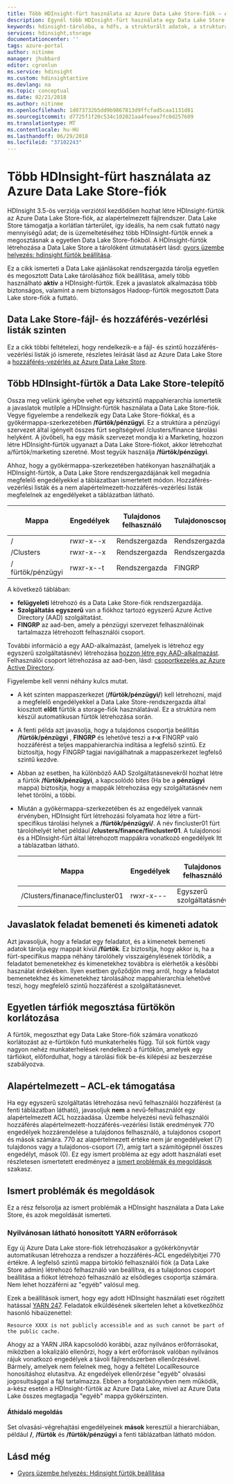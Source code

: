 ```yaml
---
title: Több HDInsight-fürt használata az Azure Data Lake Store-fiók – Azure |} Microsoft Docs
description: Egynél több HDInsight-fürt használata egy Data Lake Store-fiókkal
keywords: hdinsight-tárolóba, a hdfs, a strukturált adatok, a strukturálatlan adatok, a data lake store
services: hdinsight,storage
documentationcenter: ''
tags: azure-portal
author: nitinme
manager: jhubbard
editor: cgronlun
ms.service: hdinsight
ms.custom: hdinsightactive
ms.devlang: na
ms.topic: conceptual
ms.date: 02/21/2018
ms.author: nitinme
ms.openlocfilehash: 1d073732b5dd9b9867813d9ffcfad5caa1131d81
ms.sourcegitcommit: d7725f1f20c534c102021aa4feaea7fc0d257609
ms.translationtype: MT
ms.contentlocale: hu-HU
ms.lasthandoff: 06/29/2018
ms.locfileid: "37102243"
---
```

# <a name="use-multiple-hdinsight-clusters-with-an-azure-data-lake-store-account"></a>Több HDInsight-fürt használata az Azure Data Lake Store-fiók

HDInsight 3.5-ös verziója verziótól kezdődően hozhat létre HDInsight-fürtök az Azure Data Lake Store-fiók, az alapértelmezett fájlrendszer.
Data Lake Store támogatja a korlátlan tárterület, így ideális, ha nem csak futtató nagy mennyiségű adat; de is üzemeltetéséhez több HDInsight-fürtök ennek a megosztásnak a egyetlen Data Lake Store-fiókból. A HDInsight-fürtök létrehozása a Data Lake Store a tárolóként útmutatásért lásd: [gyors üzembe helyezés: hdinsight fürtök beállítása](../storage/data-lake-storage/quickstart-create-connect-hdi-cluster.md).

Ez a cikk ismerteti a Data Lake ajánlásokat rendszergazda tárolja egyetlen és megosztott Data Lake tárolásához fiók beállítása, amely több használható **aktív** a HDInsight-fürtök. Ezek a javaslatok alkalmazása több biztonságos, valamint a nem biztonságos Hadoop-fürtök megosztott Data Lake store-fiók a futtató.


## <a name="data-lake-store-file-and-folder-level-acls"></a>Data Lake Store-fájl- és hozzáférés-vezérlési listák szinten

Ez a cikk többi feltételezi, hogy rendelkezik-e a fájl- és szintű hozzáférés-vezérlési listák jó ismerete, részletes leírását lásd az Azure Data Lake Store a [hozzáférés-vezérlés az Azure Data Lake Store](../data-lake-store/data-lake-store-access-control.md).

## <a name="data-lake-store-setup-for-multiple-hdinsight-clusters"></a>Több HDInsight-fürtök a Data Lake Store-telepítő
Ossza meg velünk igénybe vehet egy kétszintű mappahierarchia ismertetik a javaslatok mutilple a HDInsight-fürtök használata a Data Lake Store-fiók. Vegye figyelembe a rendelkezik egy Data Lake Store-fiókkal, és a gyökérmappa-szerkezetében **/fürtök/pénzügyi**. Ez a struktúra a pénzügyi szervezet által igényelt összes fürt segítségével /clusters/finance tárolási helyként. A jövőbeli, ha egy másik szervezet mondja ki a Marketing, hozzon létre HDInsight-fürtök ugyanazt a Data Lake Store-fiókot, akkor létrehozhat a/fürtök/marketing szeretné. Most tegyük használja **/fürtök/pénzügyi**.

Ahhoz, hogy a gyökérmappa-szerkezetében hatékonyan használhatják a HDInsight-fürtök, a Data Lake Store rendszergazdájának kell megadnia megfelelő engedélyekkel a táblázatban ismertetett módon. Hozzáférés-vezérlési listák és a nem alapértelmezett-hozzáférés-vezérlési listák megfelelnek az engedélyeket a táblázatban látható. 


|Mappa  |Engedélyek  |Tulajdonos felhasználó  |Tulajdonoscsoport  | Nevesített felhasználó | Nevesített felhasználó engedélyek | Nevesített csoport | Elnevezett csoportját engedélyek |
|---------|---------|---------|---------|---------|---------|---------|---------|
|/ | rwxr-x--x  |Rendszergazda |Rendszergazda  |Szolgáltatásnév |--x  |FINGRP   |r-x         |
|/Clusters | rwxr-x--x |Rendszergazda |Rendszergazda |Szolgáltatásnév |--x  |FINGRP |r-x         |
|/ fürtök/pénzügyi | rwxr-x--t |Rendszergazda |FINGRP  |Szolgáltatásnév |rwx  |-  |-     |

A következő táblában:

- **felügyeleti** létrehozó és a Data Lake Store-fiók rendszergazdája.
- **Szolgáltatás egyszerű** van a fiókhoz tartozó egyszerű Azure Active Directory (AAD) szolgáltatást.
- **FINGRP** az aad-ben, amely a pénzügyi szervezet felhasználóinak tartalmazza létrehozott felhasználói csoport.

További információ a egy AAD-alkalmazást, (amelyek is létrehoz egy egyszerű szolgáltatásnév) létrehozása [hozzon létre egy AAD-alkalmazást](../azure-resource-manager/resource-group-create-service-principal-portal.md#create-an-azure-active-directory-application). Felhasználói csoport létrehozása az aad-ben, lásd: [csoportkezelés az Azure Active Directory](../active-directory/fundamentals/active-directory-groups-create-azure-portal.md).

Figyelembe kell venni néhány kulcs mutat.

- A két szinten mappaszerkezet (**/fürtök/pénzügyi/**) kell létrehozni, majd a megfelelő engedélyekkel a Data Lake Store-rendszergazda által kiosztott **előtt** fürtök a storage-fiók használatával. Ez a struktúra nem készül automatikusan fürtök létrehozása során.
- A fenti példa azt javasolja, hogy a tulajdonos csoportja beállítás **/fürtök/pénzügyi** , **FINGRP** és lehetővé teszi a **r-x** FINGRP való hozzáférést a teljes mappahierarchia indítása a legfelső szintű. Ez biztosítja, hogy FINGRP tagjai navigálhatnak a mappaszerkezet legfelső szintű kezdve.
- Abban az esetben, ha különböző AAD Szolgáltatásnevekről hozhat létre a fürtök **/fürtök/pénzügyi**, a kapcsolódó bites (Ha be a **pénzügyi** mappa) biztosítja, hogy a mappák létrehozása egy szolgáltatásnév nem lehet törölni, a többi.
- Miután a gyökérmappa-szerkezetében és az engedélyek vannak érvényben, HDInsight fürt létrehozási folyamata hoz létre a fürt-specifikus tárolási helynek a **/fürtök/pénzügyi/**. A név fincluster01 fürt tárolóhelyét lehet például **/clusters/finance/fincluster01**. A tulajdonosi és a HDInsight-fürt által létrehozott mappákra vonatkozó engedélyek Itt a táblázatban látható.

    |Mappa  |Engedélyek  |Tulajdonos felhasználó  |Tulajdonoscsoport  | Nevesített felhasználó | Nevesített felhasználó engedélyek | Nevesített csoport | Elnevezett csoportját engedélyek |
    |---------|---------|---------|---------|---------|---------|---------|---------|
    |/Clusters/finanace/fincluster01 | rwxr-x---  |Egyszerű szolgáltatásnév |FINGRP  |- |-  |-   |-  | 
   


## <a name="recommendations-for-job-input-and-output-data"></a>Javaslatok feladat bemeneti és kimeneti adatok

Azt javasoljuk, hogy a feladat egy feladatot, és a kimenetek bemeneti adatok tárolja egy mappát kívül **/fürtök**. Ez biztosítja, hogy akkor is, ha a fürt-specifikus mappa néhány tárolóhely visszaigénylésének törlődik, a feladatot bemenetekhez és kimenetekhez továbbra is elérhetők a későbbi használat érdekében. Ilyen esetben győződjön meg arról, hogy a feladatot bemenetekhez és kimenetekhez tárolásához mappahierarchia lehetővé teszi, hogy megfelelő szintű hozzáférést a szolgáltatásnevet.

## <a name="limit-on-clusters-sharing-a-single-storage-account"></a>Egyetlen tárfiók megosztása fürtökön korlátozása

A fürtök, megoszthat egy Data Lake Store-fiók számára vonatkozó korlátozást az e-fürtökön futó munkaterhelés függ. Túl sok fürtök vagy nagyon nehéz munkaterhelések rendelkező a fürtökön, amelyek egy tárfiókot, előfordulhat, hogy a tárolási fiók be-és kilépési az beszerzése szabályozva.

## <a name="support-for-default-acls"></a>Alapértelmezett – ACL-ek támogatása

Ha egy egyszerű szolgáltatás létrehozása nevű felhasználói hozzáférést (a fenti táblázatban látható), javasoljuk **nem** a nevű-felhasználót egy alapértelmezett ACL hozzáadása. Üzembe helyezési nevű felhasználói hozzáférés alapértelmezett-hozzáférés-vezérlési listák eredmények 770 engedélyek hozzárendelése a tulajdonos felhasználó, a tulajdonos csoport és mások számára. 770 az alapértelmezett értéke nem jár engedélyeket (7) tulajdonos vagy a tulajdonos-csoport (7), amíg tart a számítógépnél összes engedélyt, mások (0). Ez egy ismert probléma az egy adott használati eset részletesen ismertetett eredményez a [ismert problémák és megoldások](#known-issues-and-workarounds) szakasz.

## <a name="known-issues-and-workarounds"></a>Ismert problémák és megoldások

Ez a rész felsorolja az ismert problémák a HDInsight használata a Data Lake Store, és azok megoldását ismerteti.

### <a name="publicly-visible-localized-yarn-resources"></a>Nyilvánosan látható honosított YARN erőforrások

Egy új Azure Data Lake store-fiók létrehozásakor a gyökérkönyvtár automatikusan létrehozza a rendszer a hozzáférés-ACL engedélybitjei 770 értékre. A legfelső szintű mappa birtokló felhasználói fiók (a Data Lake Store admin) létrehozó felhasználó van beállítva, és a tulajdonos csoport beállítása a fiókot létrehozó felhasználó az elsődleges csoportja számára. Nem lehet hozzáférni az "egyéb" valósul meg.

Ezek a beállítások ismert, hogy egy adott HDInsight használati eset rögzített hatással [YARN 247](https://hwxmonarch.atlassian.net/browse/YARN-247). Feladatok elküldésének sikertelen lehet a következőhöz hasonló hibaüzenettel:

    Resource XXXX is not publicly accessible and as such cannot be part of the public cache.

Ahogy az a YARN JIRA kapcsolódó korábbi, azaz nyilvános erőforrásokat, miközben a lokalizáló ellenőrzi, hogy a kért erőforrások valóban nyilvános rájuk vonatkozó engedélyek a távoli fájlrendszerben ellenőrzésével. Bármely, amelyek nem felelnek meg, hogy a feltétel LocalResource honosításhoz elutasítva. Az engedélyek ellenőrzése "egyéb" olvasási jogosultsággal a fájl tartalmazza. Ebben a forgatókönyvben nem működik, a-kész esetén a HDInsight-fürtök az Azure Data Lake, mivel az Azure Data Lake összes megtagadja "egyéb" mappa gyökérszinten.

#### <a name="workaround"></a>Áthidaló megoldás
Set olvasási-végrehajtási engedélyeinek **mások** keresztül a hierarchiában, például **/**, **/fürtök** és   **/fürtök/pénzügyi** a fenti táblázatban látható módon.

## <a name="see-also"></a>Lásd még

* [Gyors üzembe helyezés: Hdinsight fürtök beállítása](../storage/data-lake-storage/quickstart-create-connect-hdi-cluster.md)


